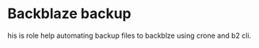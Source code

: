 Backblaze backup
================

his is role help automating backup files to backblze using crone and b2 cli.
